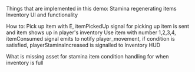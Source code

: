 Things that are implemented in this demo:
	Stamina regenerating items 
	Inventory UI and functionality

How to:
	Pick up item with E, itemPickedUp signal for picking up item is sent and item shows up in player's inventory
	Use item with number 1,2,3,4, itemConsumed signal emits to notify player_movement, if condition is satisfied, playerStaminaIncreased is signalled to Inventory HUD

What is missing
	asset for stamina item
	condition handling for when inventory is full
